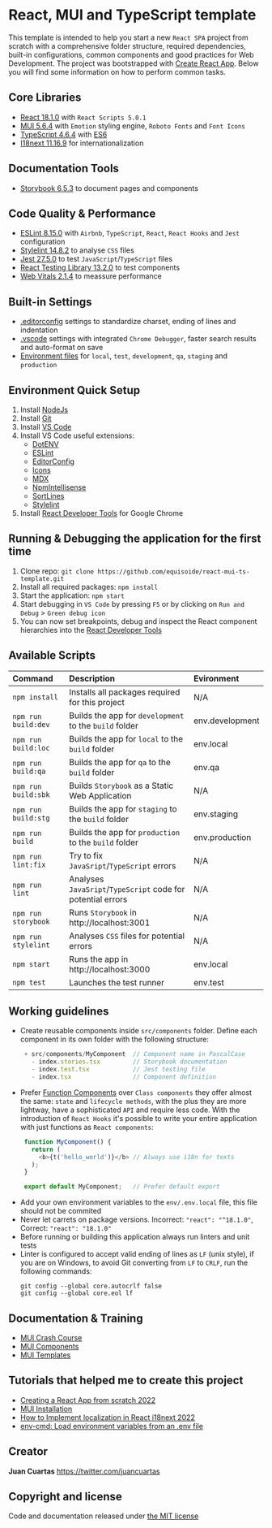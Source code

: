 # React, MUI and TypeScript template

This template is intended to help you start a new `React SPA` project from scratch with a comprehensive folder structure, required dependencies, built-in configurations, common components and good practices for Web Development. The project was bootstrapped with [Create React App](https://create-react-app.dev). Below you will find some information on how to perform common tasks.

## Core Libraries
 - [React 18.1.0](https://reactjs.org) with `React Scripts 5.0.1`
 - [MUI 5.6.4](https://mui.com) with `Emotion` styling engine, `Roboto Fonts` and `Font Icons`
 - [TypeScript 4.6.4](https://www.typescriptlang.org) with [ES6](https://www.w3schools.com/js/js_es6.asp)
 - [I18next 11.16.9](https://react.i18next.com) for internationalization

 ## Documentation Tools
 - [Storybook 6.5.3](https://storybook.js.org) to document pages and components

 ## Code Quality & Performance
 - [ESLint 8.15.0](https://eslint.org) with `Airbnb`, `TypeScript`, `React`, `React Hooks` and `Jest` configuration
 - [Stylelint 14.8.2](https://stylelint.io) to analyse `CSS` files
 - [Jest 27.5.0](https://jestjs.io/docs/getting-started) to test `JavaScript`/`TypeScript` files
 - [React Testing Library 13.2.0](https://testing-library.com/docs/react-testing-library/intro) to test components
 - [Web Vitals 2.1.4](https://web.dev/vitals) to meassure performance

## Built-in Settings
 - [.editorconfig](https://editorconfig.org) settings to standardize charset, ending of lines and indentation
 - [.vscode](https://code.visualstudio.com/docs/getstarted/settings) settings with integrated `Chrome Debugger`, faster search results and auto-format on save
 - [Environment files](https://create-react-app.dev/docs/adding-custom-environment-variables) for `local`, `test`, `development`, `qa`, `staging` and `production`

## Environment Quick Setup

1. Install [NodeJs](https://nodejs.org/es/download/)
2. Install [Git](https://git-scm.com/downloads)
3. Install [VS Code](https://code.visualstudio.com/download)
4. Install VS Code useful extensions:
   * [DotENV](https://marketplace.visualstudio.com/items?itemName=mikestead.dotenv)
   * [ESLint](https://marketplace.visualstudio.com/items?itemName=dbaeumer.vscode-eslint)
   * [EditorConfig](https://marketplace.visualstudio.com/items?itemName=EditorConfig.EditorConfig)
   * [Icons](https://marketplace.visualstudio.com/items?itemName=robertohuertasm.vscode-icons)
   * [MDX](https://marketplace.visualstudio.com/items?itemName=silvenon.mdx)
   * [NpmIntellisense](https://marketplace.visualstudio.com/items?itemName=christian-kohler.npm-intellisense)
   * [SortLines](https://marketplace.visualstudio.com/items?itemName=Tyriar.sort-lines)
   * [Stylelint](https://marketplace.visualstudio.com/items?itemName=stylelint.vscode-stylelint)
5. Install [React Developer Tools](https://chrome.google.com/webstore/detail/react-developer-tools/fmkadmapgofadopljbjfkapdkoienihi) for Google Chrome

## Running & Debugging the application for the first time

1. Clone repo: `git clone https://github.com/equisoide/react-mui-ts-template.git`
2. Install all required packages: `npm install`
3. Start the application: `npm start`
4. Start debugging in `VS Code` by pressing `F5` or by clicking on `Run and Debug` > `Green debug icon`
5. You can now set breakpoints, debug and inspect the React component hierarchies into the [React Developer Tools](https://chrome.google.com/webstore/detail/react-developer-tools/fmkadmapgofadopljbjfkapdkoienihi)

## Available Scripts
| Command             | Description                                                 | Evironment      |
| :---                | :---                                                        | :---            |
| `npm install`       | Installs all packages required for this project             | N/A             |
| `npm run build:dev` | Builds the app for `development` to the `build` folder      | env.development |
| `npm run build:loc` | Builds the app for `local` to the `build` folder            | env.local       |
| `npm run build:qa`  | Builds the app for `qa` to the `build` folder               | env.qa          |
| `npm run build:sbk` | Builds `Storybook` as a Static Web Application              | N/A             |
| `npm run build:stg` | Builds the app for `staging` to the `build` folder          | env.staging     |
| `npm run build`     | Builds the app for `production` to the `build` folder       | env.production  |
| `npm run lint:fix`  | Try to fix `JavaSript`/`TypeScript` errors                  | N/A             |
| `npm run lint`      | Analyses `JavaSript`/`TypeScript` code for potential errors | N/A             |
| `npm run storybook` | Runs `Storybook` in http://localhost:3001                   | N/A             |
| `npm run stylelint` | Analyses `CSS` files for potential errors                   | N/A             |
| `npm start`         | Runs the app in http://localhost:3000                       | env.local       |
| `npm test`          | Launches the test runner                                    | env.test        |

## Working guidelines
 - Create reusable components inside `src/components` folder. Define each component in its own folder with the following structure:
   ```js
    + src/components/MyComponent  // Component name in PascalCase
      - index.stories.tsx         // Storybook documentation
      - index.test.tsx            // Jest testing file
      - index.tsx                 // Component definition
   ```
 - Prefer [Function Components](https://www.robinwieruch.de/react-function-component/) over `Class components` they offer almost the same: `state` and `lifecycle methods`, with the plus they are more lightway, have a sophisticated `API` and require less code. With the introduction of `React Hooks` it's possible to write your entire application with just functions as `React components`:
   ```js
    function MyComponent() {
      return (
        <b>{t('hello_world')}</b> // Always use i18n for texts
      );
    }

    export default MyComponent;   // Prefer default export
   ```
 - Add your own environment variables to the `env/.env.local` file, this file should not be commited
 - Never let carrets on package versions. Incorrect: `"react": "^18.1.0"`, Correct: `"react": "18.1.0"`
 - Before running or building this application always run linters and unit tests
 - Linter is configured to accept valid ending of lines as `LF` (unix style), if you are on Windows, to avoid Git converting from `LF` to `CRLF`, run the following commands:
   ```shell
   git config --global core.autocrlf false
   git config --global core.eol lf
   ```

## Documentation & Training
 - [MUI Crash Course](https://www.youtube.com/watch?v=o1chMISeTC0/)
 - [MUI Components](https://mui.com/material-ui/react-autocomplete/)
 - [MUI Templates](https://mui.com/material-ui/getting-started/templates/)

 ## Tutorials that helped me to create this project
 - [Creating a React App from scratch 2022](https://haithai91.medium.com/creating-a-react-app-from-scratch-2022-3a66788d66f9)
 - [MUI Installation](https://mui.com/material-ui/getting-started/installation/)
 - [How to Implement localization in React i18next 2022](https://www.ultimateakash.com/blog-details/IixDOGAKYAo=/How-to-Implement-localization-in-React-i18next-2022)
 - [env-cmd: Load environment variables from an .env file](https://github.com/toddbluhm/env-cmd)

## Creator

**Juan Cuartas** https://twitter.com/juancuartas

## Copyright and license

Code and documentation released under [the MIT license](https://github.com/equisoide/react-mui-ts-template/blob/master/LICENSE)
